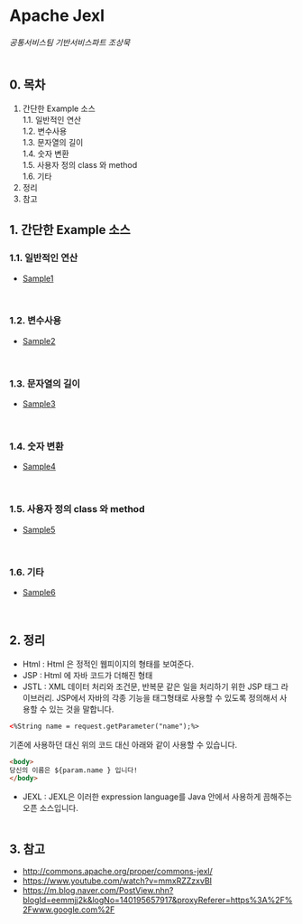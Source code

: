 # Apache Jexl
###### 공통서비스팀 기반서비스파트 조상묵 <br><br>

## 0. 목차
1. 간단한 Example 소스<br>
1.1. 일반적인 연산<br>
1.2. 변수사용<br>
1.3. 문자열의 길이<br>
1.4. 숫자 변환<br>
1.5. 사용자 정의 class 와 method<br>
1.6. 기타<br>
2. 정리<br>
3. 참고<br>

## 1. 간단한 Example 소스
### 1.1. 일반적인 연산
- [Sample1](Apache_JEXL/src/test/sample1.java)<br>
<br>

### 1.2. 변수사용
- [Sample2](Apache_JEXL/src/test/sample2.java)<br>
<br>

### 1.3. 문자열의 길이
- [Sample3](Apache_JEXL/src/test/sample3.java)<br>
<br>

### 1.4. 숫자 변환
- [Sample4](Apache_JEXL/src/test/sample4.java)<br>
<br>

### 1.5. 사용자 정의 class 와 method
- [Sample5](Apache_JEXL/src/test/sample5.java)<br>
<br>

### 1.6. 기타
- [Sample6](Apache_JEXL/src/test/sample5.java)<br>
<br>

## 2. 정리
- Html : Html 은 정적인 웹피이지의 형태를 보여준다.
- JSP : Html 에 자바 코드가 더해진 형태
- JSTL : XML 데이터 처리와 조건문, 반복문 같은 일을 처리하기 위한 JSP 태그 라이브러리. JSP에서 자바의 각종 기능을 태그형태로 사용할 수 있도록 정의해서 사용할 수 있는 것을 말합니다.
```html
<%String name = request.getParameter("name");%>
```
기존에 사용하던 대신 위의 코드 대신 아래와 같이 사용할 수 있습니다.
```html
<body>
당신의 이름은 ${param.name } 입니다! 
</body>
```
- JEXL : JEXL은 이러한 expression language를 Java 안에서 사용하게 끔해주는 오픈 소스입니다. 
<br><br>

## 3. 참고
- http://commons.apache.org/proper/commons-jexl/
- https://www.youtube.com/watch?v=mmxRZZzxvBI
- https://m.blog.naver.com/PostView.nhn?blogId=eemmjj2k&logNo=140195657917&proxyReferer=https%3A%2F%2Fwww.google.com%2F
